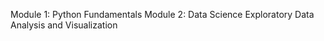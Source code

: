 
Module 1: Python Fundamentals
Module 2: Data Science Exploratory Data Analysis and Visualization



